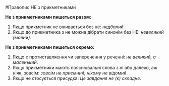 #Правопис НЕ з прикметниками

<b><span class="p1">Не</span> з прикметниками пишеться разом:</b>
1. Якщо прикметник не вживається без не: <i>недбалий</i>.
2. Якщо до прикметника з не можна дiбрати синонiм без НЕ: <i>невеликий (малий)</i>.



<b><span class="p1">Не</span> з прикметниками пишеться окремо:</b>
1. Якщо є протиставляення чи заперечення у реченнi: <i>не великий, а маленький</i>.
2. Якщо прикметники мають пояснювальнi слова з нi або далеко, аж нiяк, зовсiм: <i>зовсiм не приємний, нiкому не вiдомий</i>.
3. Якщо не стосується присудка: <i>Це завдання не (є) складне.